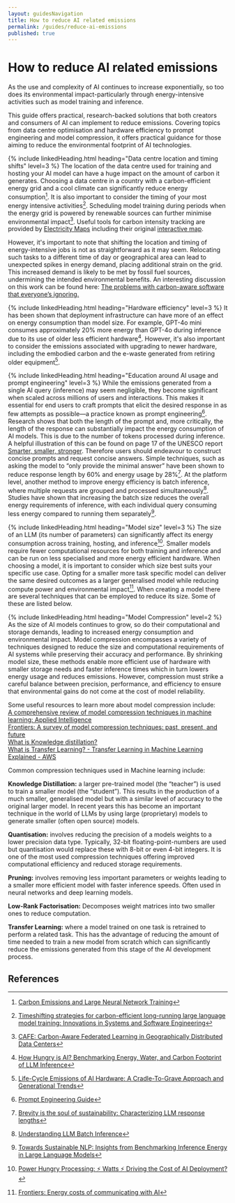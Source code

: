 ```yaml
---
layout: guidesNavigation
title: How to reduce AI related emissions
permalink: /guides/reduce-ai-emissions
published: true
---
```


# How to reduce AI related emissions

As the use and complexity of AI continues to increase exponentially, so too does its environmental impact-particularly through energy-intensive activities such as model training and inference.

This guide offers practical, research-backed solutions that both creators and consumers of AI can implement to reduce emissions. Covering topics from data centre optimisation and hardware efficiency to prompt engineering and model compression, it offers practical guidance for those aiming to reduce the environmental footprint of AI technologies.

{% include linkedHeading.html heading="Data centre location and timing shifts" level=3 %} The location of the data centre used for training and hosting your AI model can have a huge impact on the amount of carbon it generates. Choosing a data centre in a country with a carbon-efficient energy grid and a cool climate can significantly reduce energy consumption[^1].
It is also important to consider the timing of your most energy intensive activities[^2]. Scheduling model training during periods when the energy grid is powered by renewable sources can further minimise environmental impact[^3].
Useful tools for carbon intensity tracking are provided by [Electricity Maps](https://www.electricitymaps.com/) including their original [interactive map](https://app.electricitymaps.com/map/72h/hourly).

However, it's important to note that shifting the location and timing of energy-intensive jobs is not as straightforward as it may seem. Relocating such tasks to a different time of day or geographical area can lead to unexpected spikes in energy demand, placing additional strain on the grid. This increased demand is likely to be met by fossil fuel sources, undermining the intended environmental benefits. An interesting discussion on this work can be found here: [The problems with carbon-aware software that everyone’s ignoring.](https://github.com/climateaction-tech/grid-aware-software/blob/main/README.md)

{% include linkedHeading.html heading="Hardware efficiency" level=3 %}
It has been shown that deployment infrastructure can have more of an effect on energy consumption than model size. For example, GPT-4o mini consumes approximately 20% more energy than GPT-4o during inference due to its use of older less efficient hardware[^4]. However, it's also important to consider the emissions associated with upgrading to newer hardware, including the embodied carbon and the e-waste generated from retiring older equipment[^5].

{% include linkedHeading.html heading="Education around AI usage and prompt engineering" level=3 %}
While the emissions generated from a single AI query (inference) may seem negligible, they become significant when scaled across millions of users and interactions. This makes it essential for end users to craft prompts that elicit the desired response in as few attempts as possible—a practice known as prompt engineering[^6]. 
Research shows that both the length of the prompt and, more critically, the length of the response can substantially impact the energy consumption of AI models. This is due to the number of tokens processed during inference. A helpful illustration of this can be found on page 17 of the UNESCO report [Smarter, smaller, stronger](https://unesdoc.unesco.org/ark:/48223/pf0000394521). 
Therefore users should endeavour to construct concise prompts and request concise answers. Simple techniques, such as asking the model to “only provide the minimal answer” have been shown to reduce response length by 60% and energy usage by 28%[^7]. 
At the platform level, another method to improve energy efficiency is batch inference, where multiple requests are grouped and processed simultaneously[^8]. Studies have shown that increasing the batch size reduces the overall energy requirements of inference, with each individual query consuming less energy compared to running them separately[^9].

{% include linkedHeading.html heading="Model size" level=3 %}
The size of an LLM (its number of parameters) can significantly affect its energy consumption across training, hosting, and inference[^10].  Smaller models require fewer computational resources for both training and inference and can be run on less specialised and more energy efficient hardware. When choosing a model, it is important to consider which size best suits your specific use case. Opting for a smaller more task specific model can deliver the same desired outcomes as a larger generalised model while reducing compute power and environmental impact[^11].
When creating a model there are several techniques that can be employed to reduce its size. Some of these are listed below.

{% include linkedHeading.html heading="Model Compression" level=2 %}
As the size of AI models continues to grow, so do their computational and storage demands, leading to increased energy consumption and environmental impact. Model compression encompasses a variety of techniques designed to reduce the size and computational requirements of AI systems while preserving their accuracy and performance. By shrinking model size, these methods enable more efficient use of hardware with smaller storage needs and faster inference times which in turn lowers energy usage and reduces emissions. However, compression must strike a careful balance between precision, performance, and efficiency to ensure that environmental gains do not come at the cost of model reliability.

Some useful resources to learn more about model compression include:  
[A comprehensive review of model compression techniques in machine learning: Applied Intelligence](https://link.springer.com/article/10.1007/s10489-024-05747-w)  
[Frontiers: A survey of model compression techniques: past, present, and future](https://www.frontiersin.org/journals/robotics-and-ai/articles/10.3389/frobt.2025.1518965/full)  
[What is Knowledge distillation?](https://www.ibm.com/think/topics/knowledge-distillation)  
[What is Transfer Learning? - Transfer Learning in Machine Learning Explained - AWS](https://aws.amazon.com/what-is/transfer-learning/)  


Common compression techniques used in Machine learning include:

**Knowledge Distillation:** a larger pre-trained model (the “teacher”) is used to train a smaller model (the “student”). This results in the production of a much smaller, generalised model but with a similar level of accuracy to the original larger model. In recent years this has become an important technique in the world of LLMs by using large (proprietary) models to generate smaller (often open source) models. 

**Quantisation:** involves reducing the precision of a models weights to a lower precision data type. Typically, 32-bit floating-point-numbers are used but quantisation would replace these with 8-bit or even 4-bit integers. It is one of the most used compression techniques offering improved computational efficiency and reduced storage requirements.

**Pruning:** involves removing less important parameters or weights leading to a smaller more efficient model with faster inference speeds. Often used in neural networks and deep learning models.

**Low-Rank Factorisation:** Decomposes weight matrices into two smaller ones to reduce computation.

**Transfer Learning:** where a model trained on one task is retrained to perform a related task. This has the advantage of reducing the amount of time needed to train a new model from scratch which can significantly reduce the emissions generated from this stage of the AI development process.


## References

[^1]: [Carbon Emissions and Large Neural Network Training](https://arxiv.org/pdf/2104.10350) 
[^2]: [Timeshifting strategies for carbon-efficient long-running large language model training: Innovations in Systems and Software Engineering](https://link.springer.com/article/10.1007/s11334-023-00546-x)
[^3]: [CAFE: Carbon-Aware Federated Learning in Geographically Distributed Data Centers](https://arxiv.org/pdf/2311.03615)
[^4]: [How Hungry is AI? Benchmarking Energy, Water, and Carbon Footprint of LLM Inference](https://arxiv.org/pdf/2505.09598)
[^5]: [Life-Cycle Emissions of AI Hardware: A Cradle-To-Grave Approach and Generational Trends](https://arxiv.org/pdf/2502.01671)
[^6]: [Prompt Engineering Guide](https://www.promptingguide.ai/)
[^7]: [Brevity is the soul of sustainability: Characterizing LLM response lengths](https://arxiv.org/pdf/2506.08686)
[^8]: [Understanding LLM Batch Inference](https://www.adaline.ai/blog/llm-batch-inference)
[^9]: [Towards Sustainable NLP: Insights from Benchmarking Inference Energy in Large Language Models](https://arxiv.org/pdf/2502.05610v2)
[^10]: [Power Hungry Processing: ⚡ Watts ⚡ Driving the Cost of AI Deployment?](https://arxiv.org/pdf/2311.16863)
[^11]: [ Frontiers: Energy costs of communicating with AI](https://www.frontiersin.org/journals/communication/articles/10.3389/fcomm.2025.1572947/full)